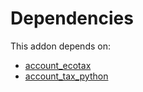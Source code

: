 # Dependencies

This addon depends on:

- [account_ecotax](https://github.com/bringout/oca-financial)
- [account_tax_python](https://github.com/bringout/oca-ocb-accounting/tree/b11fb50e2ed11eec1e305a0df730b49554c01199/odoo-bringout-oca-ocb-account_tax_python)
